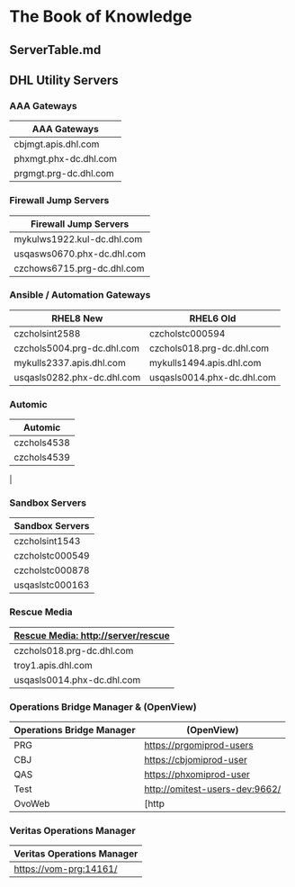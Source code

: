 
# The Book of Knowledge

## ServerTable.md

## DHL Utility Servers

### AAA Gateways

| AAA Gateways
|---------------
| cbjmgt.apis.dhl.com
| phxmgt.phx-dc.dhl.com
| prgmgt.prg-dc.dhl.com

### Firewall Jump Servers

| Firewall Jump Servers
|---------------
| mykulws1922.kul-dc.dhl.com
| usqasws0670.phx-dc.dhl.com
| czchows6715.prg-dc.dhl.com

### Ansible / Automation Gateways

 RHEL8 New | RHEL6 Old
------ | --------
 czcholsint2588 | czcholstc000594
 czchols5004.prg-dc.dhl.com   | czchols018.prg-dc.dhl.com
 mykulls2337.apis.dhl.com     | mykulls1494.apis.dhl.com
 usqasls0282.phx-dc.dhl.com   | usqasls0014.phx-dc.dhl.com

### Automic

| Automic
|---------------
| czchols4538
| czchols4539
|

### Sandbox Servers

|Sandbox Servers
|---------------
| czcholsint1543
| czcholstc000549
| czcholstc000878
| usqaslstc000163

### Rescue Media

|  [Rescue Media: http://server/rescue](http://server/rescue)
|---------------
|  czchols018.prg-dc.dhl.com
|  troy1.apis.dhl.com
|  usqasls0014.phx-dc.dhl.com

### Operations Bridge Manager & (OpenView)

|Operations Bridge Manager | (OpenView)
|--------|------
| PRG  |  [https://prgomiprod-users](https://prgomiprod-users.dhl.com)
| CBJ  |  [https://cbjomiprod-user](https://cbjomiprod-user.dhl.com)
| QAS  |  [https://phxomiprod-user](https://phxomiprod-user.dhl.com)
| Test |  [http://omitest-users-dev:9662/](http://omitest-users-dev.dhl.com:9662/)
| OvoWeb | [http | //ovoweb.prg-dc.dhl.com/index.php](http://ovoweb.prg-dc.dhl.com/index.php)

### Veritas Operations Manager

| Veritas Operations Manager
|--------------
| [https://vom-prg:14161/](https://vom-prg.prg-dc.dhl.com:14161/vom/login)
[//]: # ( vim: set ai et nu sts=2 sw=2 ts=2 tw=78 filetype=markdown :)
